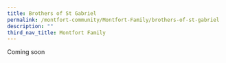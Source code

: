 ```yaml
---
title: Brothers of St Gabriel
permalink: /montfort-community/Montfort-Family/brothers-of-st-gabriel
description: ""
third_nav_title: Montfort Family
---
```

Coming soon